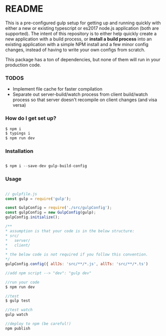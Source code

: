 # README #

This is a pre-configured gulp setup for getting up and running quickly with either a new or existing typescript or es2017 node.js application (both are supported). 
The intent of this repository is to either help quickly create a new application with a build process, or **install a build process** into an existing application with a simple NPM install and a few minor config changes, instead of having to write your own configs from scratch.

This package has a ton of dependencies, but none of them will run in your production code.
### TODOS ###
* Implement file cache for faster compilation
* Separate out server-build/watch process from client build/watch process so that server doesn't recompile on client changes (and visa versa)

### How do I get set up? ###

```sh
$ npm i
$ typings i
$ npm run dev
```
### Installation ###

```js

$ npm i --save-dev gulp-build-config

```

### Usage ###

```js

// gulpfile.js
const gulp = require('gulp');

const GulpConfig = require('./src/gulpConfig');
const gulpConfig = new GulpConfig(gulp);
gulpConfig.initialize();

/**
* assumption is that your code is in the below structure: 
* src/
*   server/
*   client/
* 
* the below code is not required if you follow this convention.
*/
gulpConfig.config({ allJs: 'src/**/*.js', allTs: 'src/**/*.ts')

//add npm script --> "dev": "gulp dev"

//run your code
$ npm run dev

//test 
$ gulp test

//test watch
gulp watch

//deploy to npm (be careful!)
npm publish
```